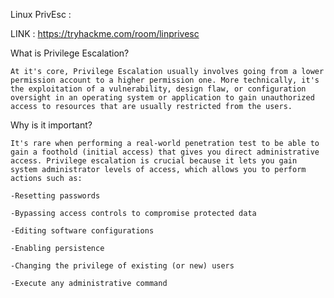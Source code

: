 Linux PrivEsc : 

LINK : https://tryhackme.com/room/linprivesc

What is Privilege Escalation?  

	At it's core, Privilege Escalation usually involves going from a lower permission account to a higher permission one. More technically, it's the exploitation of a vulnerability, design flaw, or configuration oversight in an operating system or application to gain unauthorized access to resources that are usually restricted from the users.


Why is it important?


	It's rare when performing a real-world penetration test to be able to gain a foothold (initial access) that gives you direct administrative access. Privilege escalation is crucial because it lets you gain system administrator levels of access, which allows you to perform actions such as:

	-Resetting passwords

	-Bypassing access controls to compromise protected data

	-Editing software configurations

	-Enabling persistence

	-Changing the privilege of existing (or new) users

	-Execute any administrative command


